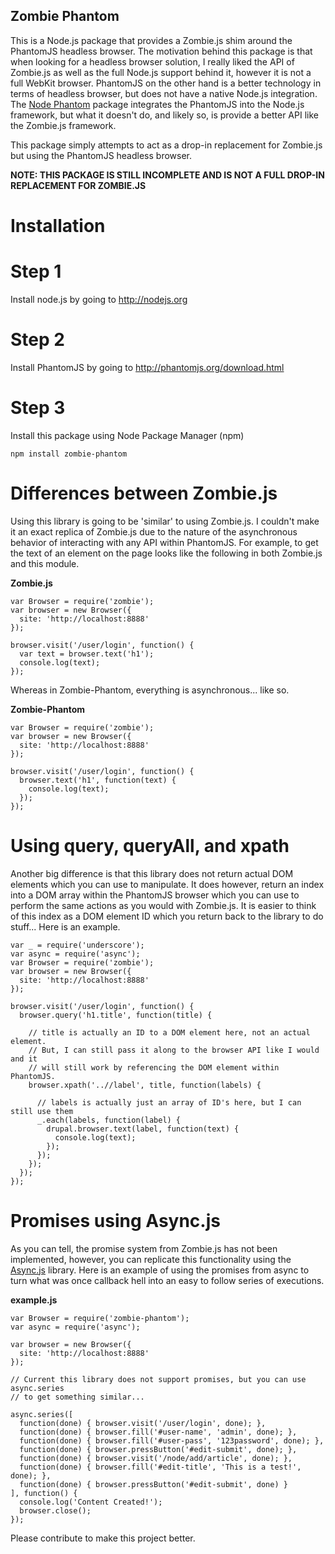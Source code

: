 Zombie Phantom
-----------------------

This is a Node.js package that provides a Zombie.js shim around the PhantomJS headless
browser.  The motivation behind this package is that when looking for a headless
browser solution, I really liked the API of Zombie.js as well as the full Node.js
support behind it, however it is not a full WebKit browser.  PhantomJS on the other
hand is a better technology in terms of headless browser, but does not have a
native Node.js integration.  The <a href="https://github.com/alexscheelmeyer/node-phantom">Node Phantom</a>
package integrates the PhantomJS into the Node.js framework, but what it doesn't
do, and likely so, is provide a better API like the Zombie.js framework.

This package simply attempts to act as a drop-in replacement for Zombie.js but
using the PhantomJS headless browser.

<strong>NOTE: THIS PACKAGE IS STILL INCOMPLETE AND IS NOT A FULL DROP-IN REPLACEMENT
FOR ZOMBIE.JS</strong>

Installation
========================

Step 1
============
Install node.js by going to http://nodejs.org

Step 2
============
Install PhantomJS by going to http://phantomjs.org/download.html

Step 3
============
Install this package using Node Package Manager (npm)

```
npm install zombie-phantom
```

Differences between Zombie.js
=========================
Using this library is going to be 'similar' to using Zombie.js.  I couldn't make
it an exact replica of Zombie.js due to the nature of the asynchronous behavior
of interacting with any API within PhantomJS.  For example, to get the text of
an element on the page looks like the following in both Zombie.js and this module.

<strong>Zombie.js</strong>
```
var Browser = require('zombie');
var browser = new Browser({
  site: 'http://localhost:8888'
});

browser.visit('/user/login', function() {
  var text = browser.text('h1');
  console.log(text);
});
```

Whereas in Zombie-Phantom, everything is asynchronous... like so.

<strong>Zombie-Phantom</strong>
```
var Browser = require('zombie');
var browser = new Browser({
  site: 'http://localhost:8888'
});

browser.visit('/user/login', function() {
  browser.text('h1', function(text) {
    console.log(text);
  });
});
```

Using query, queryAll, and xpath
=================================
Another big difference is that this library does not return actual DOM elements
which you can use to manipulate.  It does however, return an index into a DOM
array within the PhantomJS browser which you can use to perform the same actions
as you would with Zombie.js.  It is easier to think of this index as a DOM element
ID which you return back to the library to do stuff... Here is an example.

```
var _ = require('underscore');
var async = require('async');
var Browser = require('zombie');
var browser = new Browser({
  site: 'http://localhost:8888'
});

browser.visit('/user/login', function() {
  browser.query('h1.title', function(title) {

    // title is actually an ID to a DOM element here, not an actual element.
    // But, I can still pass it along to the browser API like I would and it
    // will still work by referencing the DOM element within PhantomJS.
    browser.xpath('..//label', title, function(labels) {

      // labels is actually just an array of ID's here, but I can still use them
      _.each(labels, function(label) {
        drupal.browser.text(label, function(text) {
          console.log(text);
        });
      });
    });
  });
});
```

Promises using Async.js
==========================
As you can tell, the promise system from Zombie.js has not been implemented,
however, you can replicate this functionality using the <a href="https://github.com/caolan/async">Async.js</a>
library.  Here is an example of using the promises from async to turn what
was once callback hell into an easy to follow series of executions.

<strong>example.js</strong>
```
var Browser = require('zombie-phantom');
var async = require('async');

var browser = new Browser({
  site: 'http://localhost:8888'
});

// Current this library does not support promises, but you can use async.series
// to get something similar...

async.series([
  function(done) { browser.visit('/user/login', done); },
  function(done) { browser.fill('#user-name', 'admin', done); },
  function(done) { browser.fill('#user-pass', '123password', done); },
  function(done) { browser.pressButton('#edit-submit', done); },
  function(done) { browser.visit('/node/add/article', done); },
  function(done) { browser.fill('#edit-title', 'This is a test!', done); },
  function(done) { browser.pressButton('#edit-submit', done) }
], function() {
  console.log('Content Created!');
  browser.close();
});

```
Please contribute to make this project better.
